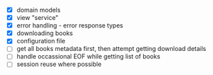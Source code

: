 - [x] domain models
- [x] view "service"
- [x] error handling - error response types
- [x] downloading books
- [x] configuration file
- [ ] get all books metadata first, then attempt getting download details
- [ ] handle occassional EOF while getting list of books
- [ ] session reuse where possible
